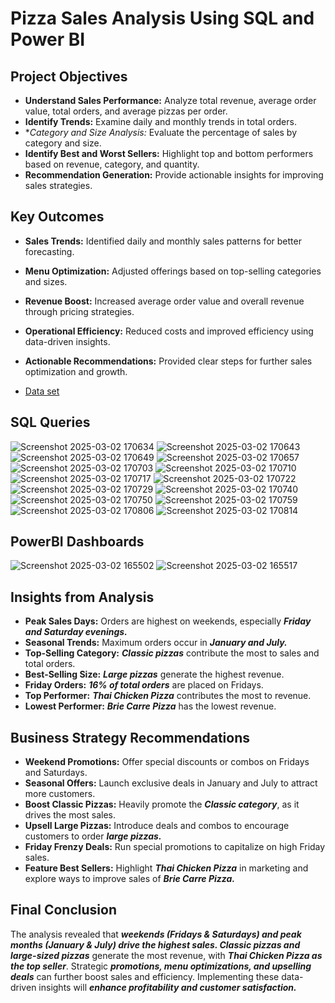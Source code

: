 # Pizza Sales Analysis Using SQL and Power BI

## Project Objectives
- **Understand Sales Performance:** Analyze total revenue, average order value, total orders, and average pizzas per order.
- **Identify Trends:** Examine daily and monthly trends in total orders.
- **Category and Size Analysis:* Evaluate the percentage of sales by category and size.
- **Identify Best and Worst Sellers:** Highlight top and bottom performers based on revenue, category, and quantity.
- **Recommendation Generation:** Provide actionable insights for improving sales strategies.

## Key Outcomes
- **Sales Trends:** Identified daily and monthly sales patterns for better forecasting.
- **Menu Optimization:** Adjusted offerings based on top-selling categories and sizes.
- **Revenue Boost:** Increased average order value and overall revenue through pricing strategies.
- **Operational Efficiency:** Reduced costs and improved efficiency using data-driven insights.
- **Actionable Recommendations:** Provided clear steps for further sales optimization and growth.

- <a href = "https://github.com/tejareddy45/Pizza-Sales-Analysis----SQL-Power-BI/blob/main/pizza_sales.csv">Data set</a>

## SQL Queries
![Screenshot 2025-03-02 170634](https://github.com/user-attachments/assets/3876ba91-984a-450c-9eb7-6423d27fc22f)
![Screenshot 2025-03-02 170643](https://github.com/user-attachments/assets/e0530d35-0e7d-4b07-86da-0ad30686dd29)
![Screenshot 2025-03-02 170649](https://github.com/user-attachments/assets/7e13b521-fa0e-4801-b321-16bef21b6cac)
![Screenshot 2025-03-02 170657](https://github.com/user-attachments/assets/6aac0481-20ef-47a9-88c8-47e9a1ef71e3)
![Screenshot 2025-03-02 170703](https://github.com/user-attachments/assets/c2eb5908-753e-4da2-bf2c-838c01991cb8)
![Screenshot 2025-03-02 170710](https://github.com/user-attachments/assets/aec247d4-d4bd-4fd2-809e-213df301465c)
![Screenshot 2025-03-02 170717](https://github.com/user-attachments/assets/18c3008b-5775-4935-bf47-2ba3cd9c8f95)
![Screenshot 2025-03-02 170722](https://github.com/user-attachments/assets/27e7383f-a1aa-4598-a6ca-7135153d20aa)
![Screenshot 2025-03-02 170729](https://github.com/user-attachments/assets/93b2e54f-f3b6-4ff0-ba49-a53d174d999c)
![Screenshot 2025-03-02 170740](https://github.com/user-attachments/assets/b9e3694c-78bb-4a44-91c9-934384bc7b05)
![Screenshot 2025-03-02 170750](https://github.com/user-attachments/assets/74d38508-138d-4909-ab07-f3cbd02b43ba)
![Screenshot 2025-03-02 170759](https://github.com/user-attachments/assets/26a76997-34c6-430c-bfa7-8fd8274314d6)
![Screenshot 2025-03-02 170806](https://github.com/user-attachments/assets/c5709ed7-c7f9-46ac-a0d9-8334725dae98)
![Screenshot 2025-03-02 170814](https://github.com/user-attachments/assets/2254a53e-2a06-4e67-852c-86bb8bbe4e83)

## PowerBI Dashboards

![Screenshot 2025-03-02 165502](https://github.com/user-attachments/assets/e81cf4f6-d19a-45f3-bd48-7527ee095aed)
![Screenshot 2025-03-02 165517](https://github.com/user-attachments/assets/a3196681-71a4-4f65-9c8e-f763afa188e0)

## Insights from Analysis
- **Peak Sales Days:** Orders are highest on weekends, especially ***Friday and Saturday evenings.***
- **Seasonal Trends:** Maximum orders occur in ***January and July.***
- **Top-Selling Category:** ***Classic pizzas*** contribute the most to sales and total orders.
- **Best-Selling Size:** ***Large pizzas*** generate the highest revenue.
- **Friday Orders:** ***16% of total orders*** are placed on Fridays.
- **Top Performer:** ***Thai Chicken Pizza*** contributes the most to revenue.
- **Lowest Performer:** ***Brie Carre Pizza*** has the lowest revenue.

## Business Strategy Recommendations
- **Weekend Promotions:** Offer special discounts or combos on Fridays and Saturdays.
- **Seasonal Offers:** Launch exclusive deals in January and July to attract more customers.
- **Boost Classic Pizzas:** Heavily promote the ***Classic category***, as it drives the most sales.
- **Upsell Large Pizzas:** Introduce deals and combos to encourage customers to order ***large pizzas.***
- **Friday Frenzy Deals:** Run special promotions to capitalize on high Friday sales.
- **Feature Best Sellers:** Highlight ***Thai Chicken Pizza*** in marketing and explore ways to improve sales of ***Brie Carre Pizza.***

## Final Conclusion
The analysis revealed that ***weekends (Fridays & Saturdays) and peak months (January & July) drive the highest sales. Classic pizzas and large-sized pizzas*** generate the most revenue, with ***Thai Chicken Pizza as the top seller***. Strategic ***promotions, menu optimizations, and upselling deals*** can further boost sales and efficiency. Implementing these data-driven insights will ***enhance profitability and customer satisfaction.***















